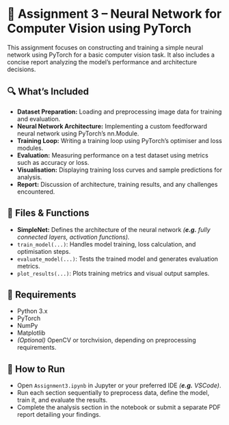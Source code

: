 # 📄 **Assignment 3 – Neural Network for Computer Vision using PyTorch**

This assignment focuses on constructing and training a simple neural network using PyTorch for a basic computer vision task. It also includes a concise report analyzing the model’s performance and architecture decisions.  

## 🔍 **What’s Included**

- **Dataset Preparation:** Loading and preprocessing image data for training and evaluation.
- **Neural Network Architecture:** Implementing a custom feedforward neural network using PyTorch’s nn.Module.
- **Training Loop:** Writing a training loop using PyTorch’s optimiser and loss modules.
- **Evaluation:** Measuring performance on a test dataset using metrics such as accuracy or loss.
- **Visualisation:** Displaying training loss curves and sample predictions for analysis.
- **Report:** Discussion of architecture, training results, and any challenges encountered.  
  
## 🧰 **Files & Functions**

- **SimpleNet:** Defines the architecture of the neural network *(**e.g.** fully connected layers, activation functions).*
- `train_model(...)`: Handles model training, loss calculation, and optimisation steps.
- `evaluate_model(...)`: Tests the trained model and generates evaluation metrics.
- `plot_results(...)`: Plots training metrics and visual output samples.  

## 🧪 **Requirements**

- Python 3.x
- PyTorch
- NumPy
- Matplotlib
- *(Optional)* OpenCV or torchvision, depending on preprocessing requirements.  

## 🚀 **How to Run**

- Open `Assignment3.ipynb` in Jupyter or your preferred IDE *(**e.g.** VSCode)*.
- Run each section sequentially to preprocess data, define the model, train it, and evaluate the results.
- Complete the analysis section in the notebook or submit a separate PDF report detailing your findings.
